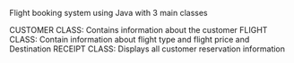 Flight booking system using Java with 3 main classes 

CUSTOMER CLASS:
Contains information about the customer
FLIGHT CLASS:
Contain information about flight type
and flight price and 
Destination
RECEIPT CLASS:
Displays all customer reservation information
